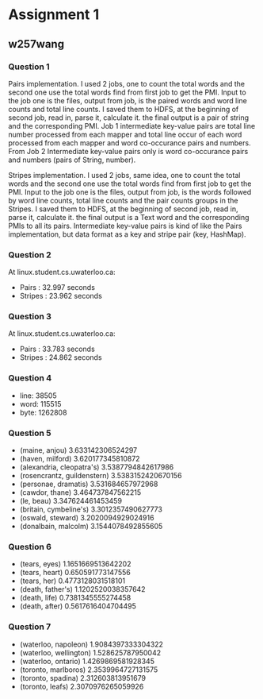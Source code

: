 # Assignment 1

## w257wang

### Question 1

Pairs implementation. I used 2 jobs, one to count the total words and the second one use the total words find from first job to get the PMI. Input to the job one is the files, output from job, is the paired words and word line counts and total line counts. I saved them to HDFS, at the beginning of second job, read in, parse it, calculate it. the final output is a pair of string and the corresponding PMI. Job 1 intermediate key-value pairs are total line number processed from each mapper and total line occur of each word processed from each mapper and word co-occurance pairs and numbers. From Job 2 Intermediate key-value pairs only is word co-occurance pairs and numbers (pairs of String, number).

Stripes implementation. I used 2 jobs, same idea, one to count the total words and the second one use the total words find from first job to get the PMI. Input to the job one is the files, output from job, is the  words followed by word line counts, total line counts and the pair counts groups in the Stripes. I saved them to HDFS, at the beginning of second job, read in, parse it, calculate it. the final output is a Text word and the corresponding PMIs to all its pairs. Intermediate key-value pairs is kind of like the Pairs implementation, but data format as a key and stripe pair (key, HashMap).

### Question 2
	
At linux.student.cs.uwaterloo.ca:
+ Pairs : 32.997 seconds
+ Stripes : 23.962 seconds

### Question 3

At linux.student.cs.uwaterloo.ca:
+ Pairs : 33.783 seconds
+ Stripes : 24.862 seconds

### Question 4

- line: 38505  
- word: 115515
- byte: 1262808

### Question 5

+ (maine, anjou)	3.633142306524297
+ (haven, milford)	3.620177345810872
+ (alexandria, cleopatra's)	3.5387794842617986
+ (rosencrantz, guildenstern)	3.5383152420670156
+ (personae, dramatis)	3.531684657972968
+ (cawdor, thane)	3.464737847562215
+ (le, beau)	3.347624461453459
+ (britain, cymbeline's)	3.3012357490627773
+ (oswald, steward)	3.2020094929024916
+ (donalbain, malcolm)	3.1544078492855605

### Question 6

+ (tears, eyes)	1.1651669513642202
+ (tears, heart)	0.650591773147556
+ (tears, her)	0.4773128031518101
+ (death, father's)	1.1202520038357642
+ (death, life)	0.7381345555274458
+ (death, after)	0.5617616404704495

### Question 7

+ (waterloo, napoleon)	1.9084397333304322
+ (waterloo, wellington)	1.528625787950042
+ (waterloo, ontario)	1.4269869581928345
+ (toronto, marlboros)	2.3539964727131575
+ (toronto, spadina)	2.312603813951679
+ (toronto, leafs)	2.3070976265059926
